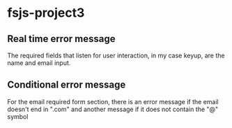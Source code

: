 # fsjs-project3

## Real time error message
The required fields that listen for user interaction, in my case keyup, are the name and email input.

## Conditional error message

For the email required form section, there is an error message if the email doesn't end in ".com" and another message if it does not contain the "@" symbol